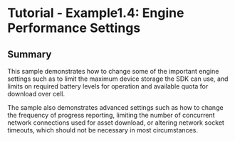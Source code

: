 Tutorial - Example1.4: Engine Performance Settings
==================================================
## Summary
This sample demonstrates how to change some of the important engine settings such as to limit the maximum device storage the SDK can use, and limits on required battery levels for operation and available quota for download over cell.
<p>The sample also demonstrates advanced settings such as how to change the frequency of progress reporting, limiting the number of concurrent network connections used for asset download, or altering network socket timeouts, which should not be necessary in most circumstances.</p>
</br>
</br>